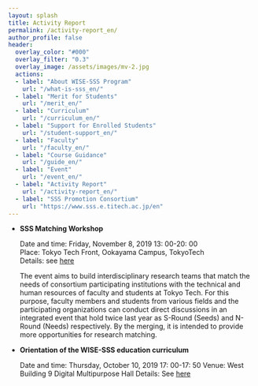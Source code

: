 ```yaml
---
layout: splash
title: Activity Report
permalink: /activity-report_en/
author_profile: false
header:
  overlay_color: "#000"
  overlay_filter: "0.3"
  overlay_image: /assets/images/mv-2.jpg
  actions:
  - label: "About WISE-SSS Program"
    url: "/what-is-sss_en/"
  - label: "Merit for Students"
    url: "/merit_en/"
  - label: "Curriculum"
    url: "/curriculum_en/"
  - label: "Support for Enrolled Students"
    url: "/student-support_en/"
  - label: "Faculty"
    url: "/faculty_en/"
  - label: "Course Guidance"
    url: "/guide_en/"
  - label: "Event"
    url: "/event_en/"
  - label: "Activity Report"
    url: "/activity-report_en/"
  - label: "SSS Promotion Consortium"
    url: "https://www.sss.e.titech.ac.jp/en"
---
```


* **SSS Matching Workshop**

  Date and time: Friday, November 8, 2019 13: 00-20: 00<br>
  Place: Tokyo Tech Front, Ookayama Campus, TokyoTech <br>
  Details: see [here](http://www.sss.e.titech.ac.jp/event-sss-matching-ws-20191108/)

  The event aims to build interdisciplinary research teams that match the needs of consortium participating institutions with the technical and human resources of faculty and students at Tokyo Tech. For this purpose, faculty members and students from various fields and the participating organizations can conduct direct discussions in an integrated event that hold twice last year as S-Round (Seeds) and N-Round (Needs) respectively. By the merging, it is intended to provide more opportunities for research matching.

* **Orientation of the WISE-SSS education curriculum**

  Date and time: Thursday, October 10, 2019 17: 00-17: 50
  Venue: West Building 9 Digital Multipurpose Hall
  Details: See [here](https://www.sss.e.titech.ac.jp/event-eng-edu-program-orientation-20191010/)
